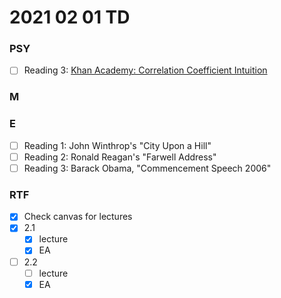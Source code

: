 # 2021 02 01 TD

### PSY

- [ ] Reading 3: [Khan Academy: Correlation Coefficient Intuition](https://www.khanacademy.org/math/probability/scatterplots-a1/creating-interpreting-scatterplots/v/correlation-coefficient-intuition-examples)


### M


### E
- [ ] Reading 1: John Winthrop's "City Upon a Hill"
- [ ] Reading 2: Ronald Reagan's "Farwell Address"
- [ ] Reading 3: Barack Obama, "Commencement Speech 2006"

### RTF
- [x] Check canvas for lectures
- [x] 2.1
  - [x] lecture
  - [x] EA
- [ ] 2.2 
  - [ ] lecture 
  - [x] EA